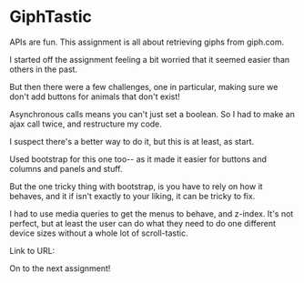 # GiphTastic

APIs are fun. This assignment is all about retrieving giphs from giph.com.

I started off the assignment feeling a bit worried that it seemed easier than others in the past.

But then there were a few challenges, one in particular, making sure we don't add buttons for animals that don't exist!

Asynchronous calls means you can't just set a boolean. So I had to make an ajax call twice, and restructure my code.

I suspect there's a better way to do it, but this is at least, as start.

Used bootstrap for this one too-- as it made it easier for buttons and columns and panels and stuff.

But the one tricky thing with bootstrap, is you have to rely on how it behaves, and it if isn't exactly to your liking, it can be tricky to fix.

I had to use media queries to get the menus to behave, and z-index. It's not perfect, but at least the user can do what they need to do one different device sizes without a whole lot of scroll-tastic.

Link to URL:

On to the next assignment!
